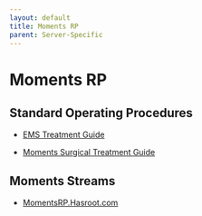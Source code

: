 ```yaml
---
layout: default
title: Moments RP
parent: Server-Specific
---
```


# Moments RP

## Standard Operating Procedures

- [EMS Treatment Guide](https://docs.google.com/document/d/1xTfAb7hXGWj6IvrD8X62goPXto98UsTSLuHG4f9jDuk/view)

- [Moments Surgical Treatment Guide](https://docs.google.com/document/d/1-J7nRhUBtWyjXdx1LW5aoRDNlnbpdAQVIzi6iQpLPNY/view)

## Moments Streams

- [MomentsRP.Hasroot.com](https://momentsrp.hasroot.com/)